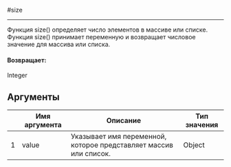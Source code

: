 #size

---

Функция size() определяет число элементов в массиве или списке. Функция size() принимает переменную и возвращает числовое значение для массива или списка.

#### Возвращает:

Integer

## Аргументы

|  | Имя аргумента | Описание | Тип значения |
| --- | --- | --- | --- |
| 1 | value | Указывает имя переменной, которое представляет массив или список. | Object |

